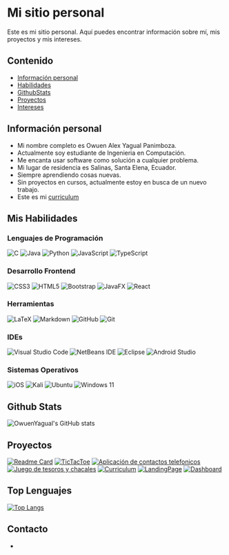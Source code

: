 # Mi sitio personal
Este es mi sitio personal. Aquí puedes encontrar información sobre mí, mis proyectos y mis intereses.

## Contenido
* [Información personal](#información-personal)
* [Habilidades](#mis-habilidades)
* [GithubStats](#github-stats)
* [Proyectos](#proyectos)
* [Intereses](#intereses)

## Información personal
* Mi nombre completo es Owuen Alex Yagual Panimboza.
* Actualmente soy estudiante de Ingenieria en Computación.
* Me encanta usar software como solución a cualquier problema.
* Mi lugar de residencia es Salinas, Santa Elena, Ecuador.
* Siempre aprendiendo cosas nuevas.
* Sin proyectos en cursos, actualmente estoy en busca de un nuevo trabajo.
* Este es mi [curriculum](https://owuenyagual.github.io/curriculum/)

## Mis Habilidades
### Lenguajes de Programación
![C](https://img.shields.io/badge/c-%2300599C.svg?style=for-the-badge&logo=c&logoColor=white)  ![Java](https://img.shields.io/badge/java-%23ED8B00.svg?style=for-the-badge&logo=openjdk&logoColor=white)   ![Python](https://img.shields.io/badge/python-3670A0?style=for-the-badge&logo=python&logoColor=ffdd54) ![JavaScript](https://img.shields.io/badge/javascript-%23323330.svg?style=for-the-badge&logo=javascript&logoColor=%23F7DF1E) ![TypeScript](https://img.shields.io/badge/typescript-%23007ACC.svg?style=for-the-badge&logo=typescript&logoColor=white)
### Desarrollo Frontend
![CSS3](https://img.shields.io/badge/css3-%231572B6.svg?style=for-the-badge&logo=css3&logoColor=white) ![HTML5](https://img.shields.io/badge/html5-%23E34F26.svg?style=for-the-badge&logo=html5&logoColor=white)  ![Bootstrap](https://img.shields.io/badge/bootstrap-%238511FA.svg?style=for-the-badge&logo=bootstrap&logoColor=white) ![JavaFX](https://img.shields.io/badge/javafx-%23FF0000.svg?style=for-the-badge&logo=javafx&logoColor=white) ![React](https://img.shields.io/badge/react-%2320232a.svg?style=for-the-badge&logo=react&logoColor=%2361DAFB)
### Herramientas
![LaTeX](https://img.shields.io/badge/latex-%23008080.svg?style=for-the-badge&logo=latex&logoColor=white)  ![Markdown](https://img.shields.io/badge/markdown-%23000000.svg?style=for-the-badge&logo=markdown&logoColor=white) ![GitHub](https://img.shields.io/badge/github-%23121011.svg?style=for-the-badge&logo=github&logoColor=white) ![Git](https://img.shields.io/badge/git-%23F05033.svg?style=for-the-badge&logo=git&logoColor=white)
### IDEs
![Visual Studio Code](https://img.shields.io/badge/Visual%20Studio%20Code-0078d7.svg?style=for-the-badge&logo=visual-studio-code&logoColor=white) ![NetBeans IDE](https://img.shields.io/badge/NetBeansIDE-1B6AC6.svg?style=for-the-badge&logo=apache-netbeans-ide&logoColor=white) ![Eclipse](https://img.shields.io/badge/Eclipse-FE7A16.svg?style=for-the-badge&logo=Eclipse&logoColor=white) ![Android Studio](https://img.shields.io/badge/android%20studio-346ac1?style=for-the-badge&logo=android%20studio&logoColor=white)
### Sistemas Operativos
![iOS](https://img.shields.io/badge/iOS-000000?style=for-the-badge&logo=ios&logoColor=white) ![Kali](https://img.shields.io/badge/Kali-268BEE?style=for-the-badge&logo=kalilinux&logoColor=white) ![Ubuntu](https://img.shields.io/badge/Ubuntu-E95420?style=for-the-badge&logo=ubuntu&logoColor=white) ![Windows 11](https://img.shields.io/badge/Windows%2011-%230079d5.svg?style=for-the-badge&logo=Windows%2011&logoColor=white)

## Github Stats
![OwuenYagual's GitHub stats](https://github-readme-stats.vercel.app/api?username=OwuenYagual&show_icons=true&theme=gotham)
## Proyectos
[![Readme Card](https://github-readme-stats.vercel.app/api/pin/?username=jairrami06&repo=POO-P3-G05&theme=gotham)](https://github.com/jairrami06/POO-P3-G05) [![TicTacToe](https://github-readme-stats.vercel.app/api/pin/?username=DavidlunaT&repo=EDD_2&theme=gotham)](https://github.com/DavidlunaT/EDD_2)
[![Aplicación de contactos telefonicos](https://github-readme-stats.vercel.app/api/pin/?username=DavidlunaT&repo=G3_Proyecto1_EDD&theme=gotham)](https://github.com/DavidlunaT/G3_Proyecto1_EDD)
[![Juego de tesoros y chacales](https://github-readme-stats.vercel.app/api/pin/?username=paixram&repo=proyecto1POrganizacion&theme=gotham)](https://github.com/paixram/proyecto1POrganizacion)
[![Curriculum](https://github-readme-stats.vercel.app/api/pin/?username=OwuenYagual&repo=curriculum&theme=gotham)](https://github.com/OwuenYagual/curriculum)
[![LandingPage](https://github-readme-stats.vercel.app/api/pin/?username=OwuenYagual&repo=landing&theme=gotham)](https://github.com/OwuenYagual/dashboard)
[![Dashboard](https://github-readme-stats.vercel.app/api/pin/?username=OwuenYagual&repo=dashboard&theme=gotham)](https://github.com/OwuenYagual/dashboard)


## Top Lenguajes
[![Top Langs](https://github-readme-stats.vercel.app/api/top-langs/?username=OwuenYagual&theme=gotham)](https://github.com/OwuenYagual/github-readme-stats)

## Contacto
*
